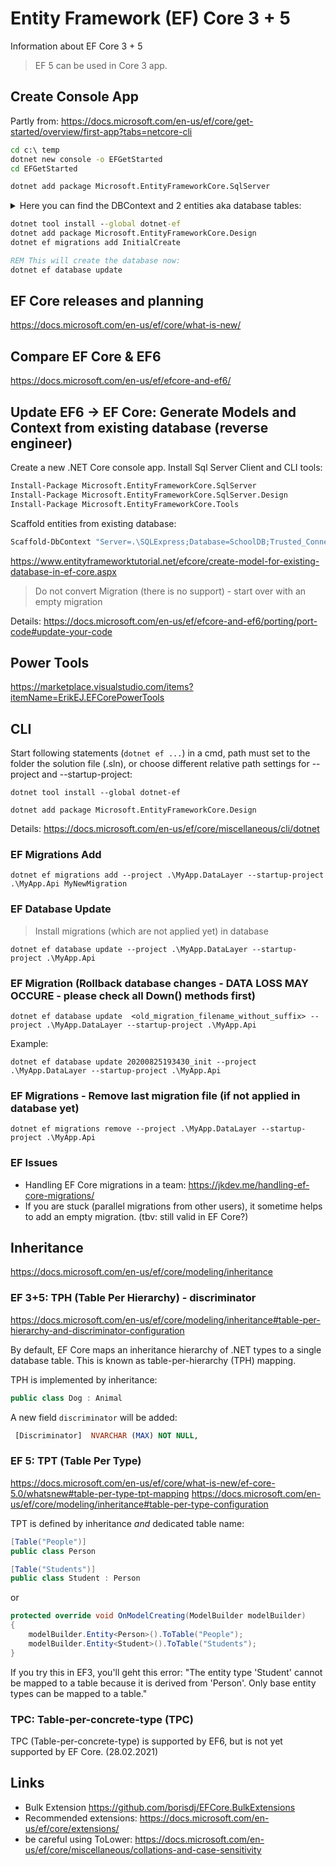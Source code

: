 # Entity Framework (EF) Core 3 + 5

Information about EF Core 3 + 5

> EF 5 can be used in Core 3 app.

## Create Console App

Partly from: https://docs.microsoft.com/en-us/ef/core/get-started/overview/first-app?tabs=netcore-cli

```cmd
cd c:\ temp
dotnet new console -o EFGetStarted
cd EFGetStarted

dotnet add package Microsoft.EntityFrameworkCore.SqlServer
```

<details>
  <summary>Here you can find the DBContext and 2 entities aka database tables:</summary>

```cs
    public class BloggingContext : DbContext
    {
        public DbSet<Blog> Blogs { get; set; }
        public DbSet<Post> Posts { get; set; }

        protected override void OnConfiguring(DbContextOptionsBuilder options)
            => options.UseSqlServer("Data Source=(localdb)\\MSSQLLocalDB;Initial Catalog=BloggingEF5_Test01");
    }

    public class Blog
    {
        public int BlogId { get; set; }
        public string Url { get; set; }

        public List<Post> Posts { get; } = new List<Post>();
    }

    public class Post
    {
        public int PostId { get; set; }
        public string Title { get; set; }
        public string Content { get; set; }

        public int BlogId { get; set; }
        public Blog Blog { get; set; }
    }
```

</details>

```cmd
dotnet tool install --global dotnet-ef
dotnet add package Microsoft.EntityFrameworkCore.Design
dotnet ef migrations add InitialCreate

REM This will create the database now:
dotnet ef database update
```

## EF Core releases and planning

https://docs.microsoft.com/en-us/ef/core/what-is-new/

## Compare EF Core & EF6

https://docs.microsoft.com/en-us/ef/efcore-and-ef6/

## Update EF6 -> EF Core: Generate Models and Context from existing database (reverse engineer)

Create a new .NET Core console app. Install Sql Server Client and CLI tools:

```cmd
Install-Package Microsoft.EntityFrameworkCore.SqlServer
Install-Package Microsoft.EntityFrameworkCore.SqlServer.Design
Install-Package Microsoft.EntityFrameworkCore.Tools
```

Scaffold entities from existing database:

```cmd
Scaffold-DbContext "Server=.\SQLExpress;Database=SchoolDB;Trusted_Connection=True;" Microsoft.EntityFrameworkCore.SqlServer -OutputDir Models
```

https://www.entityframeworktutorial.net/efcore/create-model-for-existing-database-in-ef-core.aspx

> Do not convert Migration (there is no support) - start over with an empty migration

Details: https://docs.microsoft.com/en-us/ef/efcore-and-ef6/porting/port-code#update-your-code

## Power Tools

https://marketplace.visualstudio.com/items?itemName=ErikEJ.EFCorePowerTools

## CLI

Start following statements (`dotnet ef ...`) in a cmd, path must set to the folder the solution file (.sln), or choose different relative path settings for --project and --startup-project:

`dotnet tool install --global dotnet-ef`

`dotnet add package Microsoft.EntityFrameworkCore.Design`

Details: https://docs.microsoft.com/en-us/ef/core/miscellaneous/cli/dotnet

### EF Migrations Add

`dotnet ef migrations add --project .\MyApp.DataLayer --startup-project .\MyApp.Api MyNewMigration`

### EF Database Update

> Install migrations (which are not applied yet) in database

`dotnet ef database update --project .\MyApp.DataLayer --startup-project .\MyApp.Api`

### EF Migration (Rollback database changes - DATA LOSS MAY OCCURE - please check all Down() methods first)

`dotnet ef database update  <old_migration_filename_without_suffix> --project .\MyApp.DataLayer --startup-project .\MyApp.Api`

Example:

`dotnet ef database update 20200825193430_init --project .\MyApp.DataLayer --startup-project .\MyApp.Api`

### EF Migrations - Remove last migration file (if not applied in database yet)

`dotnet ef migrations remove --project .\MyApp.DataLayer --startup-project .\MyApp.Api`

### EF Issues

- Handling EF Core migrations in a team: <https://jkdev.me/handling-ef-core-migrations/>
- If you are stuck (parallel migrations from other users), it sometime helps to add an empty migration. (tbv: still valid in EF Core?)

## Inheritance

<https://docs.microsoft.com/en-us/ef/core/modeling/inheritance>

### EF 3+5: TPH (Table Per Hierarchy) - discriminator

<https://docs.microsoft.com/en-us/ef/core/modeling/inheritance#table-per-hierarchy-and-discriminator-configuration>

By default, EF Core maps an inheritance hierarchy of .NET types to a single database table. This is known as table-per-hierarchy (TPH) mapping.

TPH is implemented by inheritance:

```cs
public class Dog : Animal
```

A new field `discriminator` will be added:

```sql
 [Discriminator]  NVARCHAR (MAX) NOT NULL,
```

### EF 5: TPT (Table Per Type)

<https://docs.microsoft.com/en-us/ef/core/what-is-new/ef-core-5.0/whatsnew#table-per-type-tpt-mapping>
<https://docs.microsoft.com/en-us/ef/core/modeling/inheritance#table-per-type-configuration>

TPT is defined by inheritance _and_ dedicated table name:

```cs
[Table("People")]
public class Person

[Table("Students")]
public class Student : Person
```

or 

```cs
protected override void OnModelCreating(ModelBuilder modelBuilder)
{
    modelBuilder.Entity<Person>().ToTable("People");
    modelBuilder.Entity<Student>().ToTable("Students");
}
```

If you try this in EF3, you'll geht this error: "The entity type 'Student' cannot be mapped to a table because it is derived from 'Person'. Only base entity types can be mapped to a table."

### TPC: Table-per-concrete-type (TPC) 

TPC (Table-per-concrete-type) is supported by EF6, but is not yet supported by EF Core. (28.02.2021)

## Links

- Bulk Extension <https://github.com/borisdj/EFCore.BulkExtensions>
- Recommended extensions: <https://docs.microsoft.com/en-us/ef/core/extensions/>
- be careful using ToLower: <https://docs.microsoft.com/en-us/ef/core/miscellaneous/collations-and-case-sensitivity>
